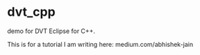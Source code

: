 # dvt_cpp
demo for DVT Eclipse for C++.

This is for a tutorial I am writing here: medium.com/abhishek-jain

